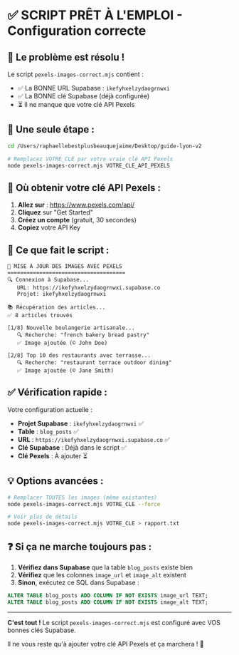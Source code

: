 # ✅ SCRIPT PRÊT À L'EMPLOI - Configuration correcte

## 🎯 Le problème est résolu !

Le script `pexels-images-correct.mjs` contient :
- ✅ La BONNE URL Supabase : `ikefyhxelzydaogrnwxi`  
- ✅ La BONNE clé Supabase (déjà configurée)
- ⏳ Il ne manque que votre clé API Pexels

## 🚀 Une seule étape :

```bash
cd /Users/raphaellebestplusbeauquejaime/Desktop/guide-lyon-v2

# Remplacez VOTRE_CLE par votre vraie clé API Pexels
node pexels-images-correct.mjs VOTRE_CLE_API_PEXELS
```

## 🔑 Où obtenir votre clé API Pexels :

1. **Allez sur** : https://www.pexels.com/api/
2. **Cliquez** sur "Get Started" 
3. **Créez un compte** (gratuit, 30 secondes)
4. **Copiez** votre API Key

## 📸 Ce que fait le script :

```
🚀 MISE À JOUR DES IMAGES AVEC PEXELS
=====================================
🔍 Connexion à Supabase...
   URL: https://ikefyhxelzydaogrnwxi.supabase.co
   Projet: ikefyhxelzydaogrnwxi

📚 Récupération des articles...
✅ 8 articles trouvés

[1/8] Nouvelle boulangerie artisanale...
   🔍 Recherche: "french bakery bread pastry"
   ✅ Image ajoutée (© John Doe)

[2/8] Top 10 des restaurants avec terrasse...
   🔍 Recherche: "restaurant terrace outdoor dining"
   ✅ Image ajoutée (© Jane Smith)
```

## ✅ Vérification rapide :

Votre configuration actuelle :
- **Projet Supabase** : `ikefyhxelzydaogrnwxi` ✅
- **Table** : `blog_posts` ✅
- **URL** : `https://ikefyhxelzydaogrnwxi.supabase.co` ✅
- **Clé Supabase** : Déjà dans le script ✅
- **Clé Pexels** : À ajouter ⏳

## 💡 Options avancées :

```bash
# Remplacer TOUTES les images (même existantes)
node pexels-images-correct.mjs VOTRE_CLE --force

# Voir plus de détails
node pexels-images-correct.mjs VOTRE_CLE > rapport.txt
```

## ❓ Si ça ne marche toujours pas :

1. **Vérifiez dans Supabase** que la table `blog_posts` existe bien
2. **Vérifiez** que les colonnes `image_url` et `image_alt` existent
3. **Sinon**, exécutez ce SQL dans Supabase :

```sql
ALTER TABLE blog_posts ADD COLUMN IF NOT EXISTS image_url TEXT;
ALTER TABLE blog_posts ADD COLUMN IF NOT EXISTS image_alt TEXT;
```

---

**C'est tout !** Le script `pexels-images-correct.mjs` est configuré avec VOS bonnes clés Supabase. 

Il ne vous reste qu'à ajouter votre clé API Pexels et ça marchera ! 🎉